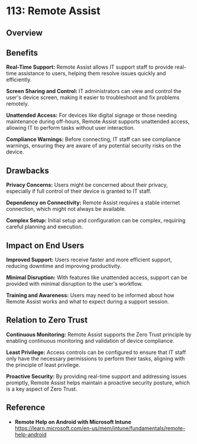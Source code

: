# 113: Remote Assist

## Overview

## Benefits

**Real-Time Support:** Remote Assist allows IT support staff to provide real-time assistance to users, helping them resolve issues quickly and efficiently.

**Screen Sharing and Control:** IT administrators can view and control the user's device screen, making it easier to troubleshoot and fix problems remotely.

**Unattended Access:** For devices like digital signage or those needing maintenance during off-hours, Remote Assist supports unattended access, allowing IT to perform tasks without user interaction.

**Compliance Warnings:** Before connecting, IT staff can see compliance warnings, ensuring they are aware of any potential security risks on the device.

## Drawbacks

**Privacy Concerns:** Users might be concerned about their privacy, especially if full control of their device is granted to IT staff.

**Dependency on Connectivity:** Remote Assist requires a stable internet connection, which might not always be available.

**Complex Setup:** Initial setup and configuration can be complex, requiring careful planning and execution.

## Impact on End Users

**Improved Support:** Users receive faster and more efficient support, reducing downtime and improving productivity.

**Minimal Disruption:** With features like unattended access, support can be provided with minimal disruption to the user's workflow.

**Training and Awareness:** Users may need to be informed about how Remote Assist works and what to expect during a support session.

## Relation to Zero Trust

**Continuous Monitoring:** Remote Assist supports the Zero Trust principle by enabling continuous monitoring and validation of device compliance.

**Least Privilege:** Access controls can be configured to ensure that IT staff only have the necessary permissions to perform their tasks, aligning with the principle of least privilege.

**Proactive Security:** By providing real-time support and addressing issues promptly, Remote Assist helps maintain a proactive security posture, which is a key aspect of Zero Trust.


## Reference

* **Remote Help on Android with Microsoft Intune** https://learn.microsoft.com/en-us/mem/intune/fundamentals/remote-help-android


